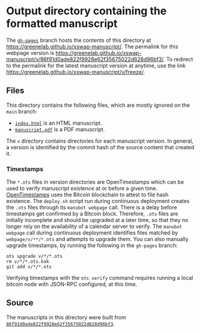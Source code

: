 # Output directory containing the formatted manuscript

The [`gh-pages`](https://github.com/greenelab/xswap-manuscript/tree/gh-pages) branch hosts the contents of this directory at <https://greenelab.github.io/xswap-manuscript/>.
The permalink for this webpage version is <https://greenelab.github.io/xswap-manuscript/v/86f91d0ade822f9928e62f35675022d628d96bf3/>.
To redirect to the permalink for the latest manuscript version at anytime, use the link <https://greenelab.github.io/xswap-manuscript/v/freeze/>.

## Files

This directory contains the following files, which are mostly ignored on the `main` branch:

+ [`index.html`](index.html) is an HTML manuscript.
+ [`manuscript.pdf`](manuscript.pdf) is a PDF manuscript.

The `v` directory contains directories for each manuscript version.
In general, a version is identified by the commit hash of the source content that created it.

### Timestamps

The `*.ots` files in version directories are OpenTimestamps which can be used to verify manuscript existence at or before a given time.
[OpenTimestamps](https://opentimestamps.org/) uses the Bitcoin blockchain to attest to file hash existence.
The `deploy.sh` script run during continuous deployment creates the `.ots` files through its `manubot webpage` call.
There is a delay before timestamps get confirmed by a Bitcoin block.
Therefore, `.ots` files are initially incomplete and should be upgraded at a later time, so that they no longer rely on the availability of a calendar server to verify.
The `manubot webpage` call during continuous deployment identifies files matched by `webpage/v/**/*.ots` and attempts to upgrade them.
You can also manually upgrade timestamps, by running the following in the `gh-pages` branch:

```shell
ots upgrade v/*/*.ots
rm v/*/*.ots.bak
git add v/*/*.ots
```

Verifying timestamps with the `ots verify` command requires running a local bitcoin node with JSON-RPC configured, at this time.

## Source

The manuscripts in this directory were built from
[`86f91d0ade822f9928e62f35675022d628d96bf3`](https://github.com/greenelab/xswap-manuscript/commit/86f91d0ade822f9928e62f35675022d628d96bf3).
